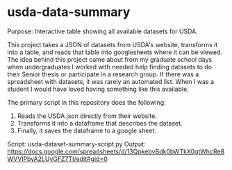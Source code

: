 # usda-data-summary
Purpose: Interactive table showing all available datasets for USDA.

This project takes a JSON of datasets from USDA's website, transforms it into a table, and reads that table into googlesheets where it can be viewed. The idea behind this project came about from my graduate school days when undergraduates I worked with needed help finding datasets to do their Senior thesis or participate in a research group. If there was a spreadsheet with datasets, it was rarely an automated list. When I was a student I would have loved having something like this available.

The primary script in this repository does the following:

1) Reads the USDA json directly from their website.
2) Transforms it into a dataframe that describes the dataset.
3) Finally, it  saves the dataframe to a google sheet.

Script: usda-dataset-summary-script.py
Output: https://docs.google.com/spreadsheets/d/13QpkebvBdk0bWTkX0gtWhcRe8WVVlPbyA2LUyGFZ7TI/edit#gid=0





